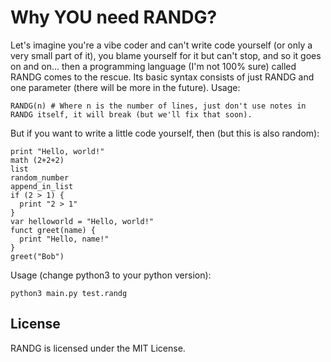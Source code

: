 # Why YOU need RANDG?
Let's imagine you're a vibe coder and can't write code yourself (or only a very small part of it), you blame yourself for it but can't stop, and so it goes on and on... then a programming language (I'm not 100% sure) called RANDG comes to the rescue. Its basic syntax consists of just RANDG and one parameter (there will be more in the future).
Usage:

```
RANDG(n) # Where n is the number of lines, just don't use notes in RANDG itself, it will break (but we'll fix that soon).
```

But if you want to write a little code yourself, then (but this is also random):

```
print "Hello, world!"
math (2+2+2)
list
random_number
append_in_list
if (2 > 1) {
  print "2 > 1"
}
var helloworld = "Hello, world!"
funct greet(name) {
  print "Hello, name!"
}
greet("Bob")
```
Usage (change python3 to your python version):
```
python3 main.py test.randg
```

## License
RANDG is licensed under the MIT License.
